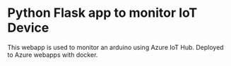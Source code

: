# Python Flask app to monitor IoT Device

This webapp is used to monitor an arduino using Azure IoT Hub.
Deployed to Azure webapps with docker.

